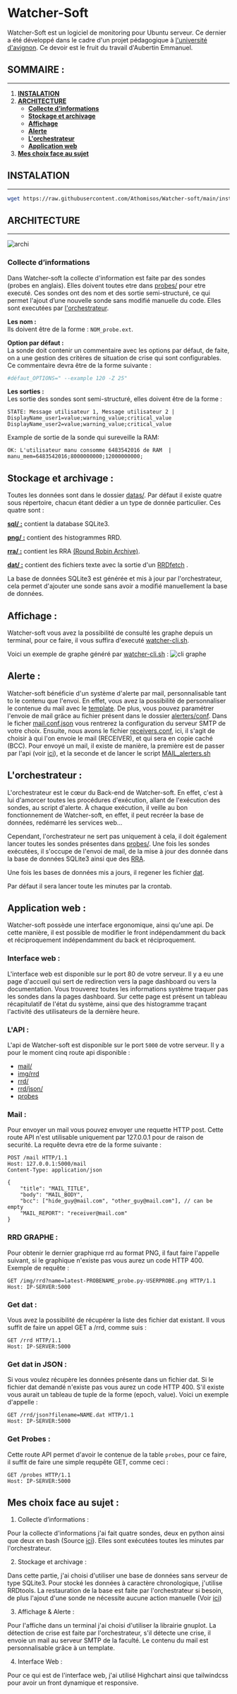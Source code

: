 # **Watcher-Soft**

Watcher-Soft est un logiciel de monitoring pour Ubuntu serveur. Ce dernier a été développé dans le cadre d'un projet pédagogique à [l'université d'avignon](https://ceri.univ-avignon.fr/). Ce devoir est le fruit du travail d'Aubertin Emmanuel.

## **SOMMAIRE :**</br>
----
1. **[INSTALATION](#INSTALATION)**</br>
1. **[ARCHITECTURE](#ARCHITECTURE)**</br>
    - **[Collecte d’informations](#Collecte-d’informations)**</br>
    - **[Stockage et archivage](#Stockage-et-archivage)**</br>
    - **[Affichage](#Affichage)**</br>
    - **[Alerte](#Alerte)**</br>
    - **[L'orchestrateur](#orchestrateur)**</br>
    - **[Application web](#Application-web)**</br>
1. **[Mes choix face au sujet](#Mes-choix-face-au-sujet)**

<div id='INSTALATION'/>

## **INSTALATION**
----

```bash
wget https://raw.githubusercontent.com/Athomisos/Watcher-soft/main/install.sh && chmod +x install.sh && sudo ./install.sh
```
<div id='ARCHITECTURE'/>  

## **ARCHITECTURE**
----
![archi](archi.png)

<div id='Collecte-d’informations'/>

### **Collecte d’informations**

Dans Watcher-soft la collecte d'information est faite par des sondes (probes en anglais). Elles doivent toutes etre dans [probes/](probes/) pour etre executé. Ces sondes ont des nom et des sortie semi-structuré, ce qui permet l'ajout d’une nouvelle sonde sans modifié manuelle du code. Elles sont executées par [l'orchestrateur](#L'orchestrateur).

**Les nom :**</br>
Ils doivent être de la forme : `NOM_probe.ext`.

**Option par défaut :**</br>
La sonde doit contenir un commentaire avec les options par défaut, de faite, on a une gestion des critères de situation de crise qui sont configurables. Ce commentaire devra être de la forme suivante : 
```python
#défaut_OPTIONS=" --example 120 -Z 25"
```
 
**Les sorties :**</br>
Les sortie des sondes sont semi-structuré, elles doivent être de la forme :
```
STATE: Message utilisateur 1, Message utilisateur 2 | DisplayName_user1=value;warning_value;critical_value DisplayName_user2=value;warning_value;critical_value
```
Example de sortie de la sonde qui sureveille la RAM:
```
OK: L'utilisateur manu consomme 6483542016 de RAM  | manu_mem=6483542016;8000000000;12000000000; 
```
<div id='Stockage-et-archivage'/>

## **Stockage et archivage :**

Toutes les données sont dans le dossier [datas/](datas/). Par défaut il existe quatre sous répertoire, chacun étant dédier a un type de donnée particulier. Ces quatre sont :

**[sql/ :](datas/sql)** contient la database SQLite3.

**[png/ :](datas/png)** contient des histogrammes RRD.

**[rra/ :](datas/rra)** contient les RRA [(Round Robin Archive)](https://oss.oetiker.ch/rrdtool/doc/rrdtool.en.html).

**[dat/ :](datas/dat)** contient des fichiers texte avec la sortie d'un [RRDfetch](https://oss.oetiker.ch/rrdtool/doc/rrdfetch.en.html) .

La base de données SQLite3 est générée et mis à jour par l'orchestrateur, cela permet d'ajouter une sonde sans avoir a modifié manuellement la base de données.
<div id='Affichage'/>  

## **Affichage :**

Watcher-soft vous avez la possibilité de consulté les graphe depuis un terminal, pour ce faire, il vous suffira d'executé [watcher-cli.sh](cli/watcher-cli.sh).

Voici un exemple de graphe généré par [watcher-cli.sh](cli/watcher-cli.sh) :
![cli graphe](CLI_graphe.png)
<div id='Alerte'/>  

## **Alerte :**

Watcher-soft bénéficie d'un système d'alerte par mail, personnalisable tant to le contenu que l'envoi. En effet, vous avez la possibilité de personnaliser le contenue du mail avec le [template](alerters/templates/mail.txt). De plus, vous pouvez paramétrer l'envoie de mail grâce au fichier présent dans le dossier [alerters/conf](alerters/conf/). Dans le ficher [mail.conf.json](alerters/conf/mail.conf.json) vous rentrerez la configuration du serveur SMTP de votre choix. Ensuite, nous avons le fichier [receivers.conf](alerters/conf/receivers.conf), ici, il s'agit de choisir à qui l'on envoie le mail (RECEIVER), et qui sera en copie caché (BCC).
Pour envoyé un mail, il existe de manière, la première est de passer par l'api (voir [ici](#api)), et la seconde et de lancer le script [MAIL_alerters.sh](alerters/MAIL_alerters.sh)
<div id='orchestrateur'/>

## **L'orchestrateur :**

L'orchestrateur est le cœur du Back-end de Watcher-soft. En effet, c'est à lui d'amorcer toutes les procédures d'exécution, allant de l'exécution des sondes, au script d'alerte. À chaque exécution, il veille au bon fonctionnement de Watcher-soft, en effet, il peut recréer la base de données, redémarré les services web...

Cependant, l'orchestrateur ne sert pas uniquement à cela, il doit également lancer toutes les sondes présentes dans [probes/](probes/). Une fois les sondes exécutées, il s'occupe de l'envoi de mail, de la mise à jour des donnée dans la base de données SQLite3 ainsi que des [RRA](https://oss.oetiker.ch/rrdtool/doc/rrdtool.en.html).

Une fois les bases de données mis a jours, il regener les fichier [dat](datas/dat).

Par défaut il sera lancer toute les minutes par la crontab.
<div id='Application-web'/>  

## **Application web :**

Watcher-soft possède une interface ergonomique, ainsi qu'une api. De cette manière, il est possible de modifier le front indépendamment du back et réciproquement indépendamment du back et réciproquement.

### **Interface web :**


L'interface web est disponible sur le port 80 de votre serveur. Il y a eu une page d'accueil qui sert de redirection vers la page dashboard ou vers la documentation. Vous trouverez toutes les informations système traquer pas les sondes dans la pages dashboard. Sur cette page est présent un tableau récapitulatif de l'état du système, ainsi que des histogramme traçant l'activité des utilisateurs de la dernière heure.

### **L'API :**
L'api de Watcher-soft est disponible sur le port `5000` de votre serveur. Il y a pour le moment cinq route api disponible : 
- [mail/](#mail)
- [img/rrd](#RRD-GRAPHE)
- [rrd/](#dat)
- [rrd/json/](#Get-dat-in-JSON-:)
- [probes](#get-probe)
### **Mail :**

Pour envoyer un mail vous pouvez envoyer une requette HTTP post. Cette route API n'est utilisable uniquement par 127.0.0.1 pour de raison de securité. La requête devra etre de la forme suivante :
```HTTP
POST /mail HTTP/1.1
Host: 127.0.0.1:5000/mail
Content-Type: application/json

{
    "title": "MAIL_TITLE",
    "body": "MAIL_BODY",
    "bcc": ["hide_guy@mail.com", "other_guy@mail.com"], // can be empty
    "MAIL_REPORT": "receiver@mail.com"
}
```

### **RRD GRAPHE :**
Pour obtenir le dernier graphique rrd au format PNG, il faut faire l'appelle suivant, si le graphique n'existe pas vous aurez un code HTTP 400.
Exemple de requête :
```HTTP
GET /img/rrd?name=latest-PROBENAME_probe.py-USERPROBE.png HTTP/1.1
Host: IP-SERVER:5000
```

### **Get dat :**
Vous avez la possibilité de récupérer la liste des fichier dat existant. Il vous suffit de faire un appel GET a /rrd, comme suis :
```HTTP
GET /rrd HTTP/1.1
Host: IP-SERVER:5000
```
### **Get dat in JSON :**
Si vous voulez récupère les données présente dans un fichier dat. Si le fichier dat demandé n'existe pas vous aurez un code HTTP 400. S'il existe vous aurait un tableau de tuple de la forme (epoch, value). Voici un exemple d'appelle :
```HTTP
GET /rrd/json?filename=NAME.dat HTTP/1.1
Host: IP-SERVER:5000
```
### **Get Probes :**

Cette route API permet d'avoir le contenue de la table `probes`, pour ce faire, il suffit de faire une simple requpête GET, comme ceci :
```HTTP
GET /probes HTTP/1.1
Host: IP-SERVER:5000
```
<div id='Mes-choix-face-au-sujet'/>  

## **Mes choix face au sujet :**

 1. Collecte d’informations :

Pour la collecte d'informations j'ai fait quatre sondes, deux en python ainsi que deux en bash (Source [ici](probe/)). Elles sont exécutées toutes les minutes par l'orchestrateur.

2. Stockage et archivage :

Dans cette partie, j'ai choisi d'utiliser une base de données sans serveur de type SQLite3. Pour stocké les données à caractère chronologique, j'utilise RRDtools.
La restauration de la base est faite par l'orchestrateur si besoin, de plus l'ajout d'une sonde ne nécessite aucune action manuelle (Voir [ici](#Collecte-d’informations))

3. Affichage & Alerte :

Pour l'affiche dans un terminal j'ai choisi d'utiliser la librairie gnuplot. La détection de crise est faite par l'orchestrateur, s'il détecte une crise, il envoie un mail au serveur SMTP de la faculté. Le contenu du mail est personnalisable grâce à un template.

4. Interface Web :

Pour ce qui est de l'interface web, j'ai utilisé Highchart ainsi que tailwindcss pour avoir un front dynamique et responsive.
